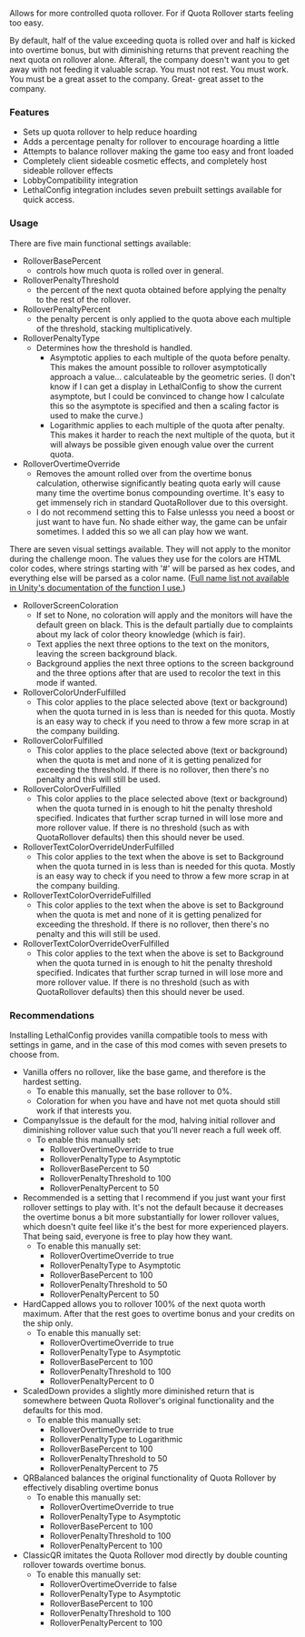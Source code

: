 Allows for more controlled quota rollover. For if Quota Rollover starts feeling too easy.

By default, half of the value exceeding quota is rolled over and half is kicked into overtime bonus,
but with diminishing returns that prevent reaching the next quota on rollover alone.
Afterall, the company doesn't want you to get away with not feeding it valuable scrap.
You must not rest.
You must work.
You must be a great asset to the company.
Great- great asset to the company.

### Features
- Sets up quota rollover to help reduce hoarding
- Adds a percentage penalty for rollover to encourage hoarding a little
- Attempts to balance rollover making the game too easy and front loaded
- Completely client sideable cosmetic effects, and completely host sideable rollover effects
- LobbyCompatibility integration
- LethalConfig integration includes seven prebuilt settings available for quick access.

### Usage
There are five main functional settings available:
- RolloverBasePercent
    - controls how much quota is rolled over in general.
- RolloverPenaltyThreshold
    - the percent of the next quota obtained before applying the penalty to the rest of the rollover.
- RolloverPenaltyPercent
    - the penalty percent is only applied to the quota above each multiple of the threshold, stacking multiplicatively.
- RolloverPenaltyType
    - Determines how the threshold is handled.
        - Asymptotic applies to each multiple of the quota before penalty. This makes the amount possible to rollover asymptotically approach a value... calculateable by the geometric series. (I don't know if I can get a display in LethalConfig to show the current asymptote, but I could be convinced to change how I calculate this so the asymptote is specified and then a scaling factor is used to make the curve.)
        - Logarithmic applies to each multiple of the quota after penalty. This makes it harder to reach the next multiple of the quota, but it will always be possible given enough value over the current quota.
- RolloverOvertimeOverride
    - Removes the amount rolled over from the overtime bonus calculation, otherwise significantly beating quota early will cause many time the overtime bonus compounding overtime. It's easy to get immensely rich in standard QuotaRollover due to this oversight.
    - I do not recommend setting this to False unlesss you need a boost or just want to have fun. No shade either way, the game can be unfair sometimes. I added this so we all can play how we want.

There are seven visual settings available.
They will not apply to the monitor during the challenge moon.
The values they use for the colors are HTML color codes,
where strings starting with '#' will be parsed as hex codes,
and everything else will be parsed as a color name.
([Full name list not available in Unity's documentation of the function I use.](https://docs.unity3d.com/ScriptReference/ColorUtility.TryParseHtmlString.html))
- RolloverScreenColoration
    - If set to None, no coloration will apply and the monitors will have the default green on black. This is the default partially due to complaints about my lack of color theory knowledge (which is fair).
    - Text applies the next three options to the text on the monitors, leaving the screen background black.
    - Background applies the next three options to the screen background and the three options after that are used to recolor the text in this mode if wanted.
- RolloverColorUnderFulfilled
    - This color applies to the place selected above (text or background) when the quota turned in is less than is needed for this quota. Mostly is an easy way to check if you need to throw a few more scrap in at the company building.
- RolloverColorFulfilled
    - This color applies to the place selected above (text or background) when the quota is met and none of it is getting penalized for exceeding the threshold. If there is no rollover, then there's no penalty and this will still be used.
- RolloverColorOverFulfilled
    - This color applies to the place selected above (text or background) when the quota turned in is enough to hit the penalty threshold specified. Indicates that further scrap turned in will lose more and more rollover value. If there is no threshold (such as with QuotaRollover defaults) then this should never be used.
- RolloverTextColorOverrideUnderFulfilled
    - This color applies to the text when the above is set to Background when the quota turned in is less than is needed for this quota. Mostly is an easy way to check if you need to throw a few more scrap in at the company building.
- RolloverTextColorOverrideFulfilled
    - This color applies to the text when the above is set to Background when the quota is met and none of it is getting penalized for exceeding the threshold. If there is no rollover, then there's no penalty and this will still be used.
- RolloverTextColorOverrideOverFulfilled
    - This color applies to the text when the above is set to Background when the quota turned in is enough to hit the penalty threshold specified. Indicates that further scrap turned in will lose more and more rollover value. If there is no threshold (such as with QuotaRollover defaults) then this should never be used.

### Recommendations

Installing LethalConfig provides vanilla compatible tools to mess with settings in game, and in the case of this mod comes with seven presets to choose from.

- Vanilla offers no rollover, like the base game, and therefore is the hardest setting.
    - To enable this manually, set the base rollover to 0%.
    - Coloration for when you have and have not met quota should still work if that interests you.
- CompanyIssue is the default for the mod, halving initial rollover and diminishing rollover value such that you'll never reach a full week off.
    - To enable this manually set:
        - RolloverOvertimeOverride to true
        - RolloverPenaltyType to Asymptotic
        - RolloverBasePercent to 50
        - RolloverPenaltyThreshold to 100
        - RolloverPenaltyPercent to 50
- Recommended is a setting that I recommend if you just want your first rollover settings to play with. It's not the default because it decreases the overtime bonus a bit more substantially for lower rollover values, which doesn't quite feel like it's the best for more experienced players. That being said, everyone is free to play how they want.
    - To enable this manually set:
        - RolloverOvertimeOverride to true
        - RolloverPenaltyType to Asymptotic
        - RolloverBasePercent to 100
        - RolloverPenaltyThreshold to 50
        - RolloverPenaltyPercent to 50
- HardCapped allows you to rollover 100% of the next quota worth maximum. After that the rest goes to overtime bonus and your credits on the ship only.
    - To enable this manually set:
        - RolloverOvertimeOverride to true
        - RolloverPenaltyType to Asymptotic
        - RolloverBasePercent to 100
        - RolloverPenaltyThreshold to 100
        - RolloverPenaltyPercent to 0
- ScaledDown provides a slightly more diminished return that is somewhere between Quota Rollover's original functionality and the defaults for this mod.
    - To enable this manually set:
        - RolloverOvertimeOverride to true
        - RolloverPenaltyType to Logarithmic
        - RolloverBasePercent to 100
        - RolloverPenaltyThreshold to 50
        - RolloverPenaltyPercent to 75
- QRBalanced balances the original functionality of Quota Rollover by effectively disabling overtime bonus
    - To enable this manually set:
        - RolloverOvertimeOverride to true
        - RolloverPenaltyType to Asymptotic
        - RolloverBasePercent to 100
        - RolloverPenaltyThreshold to 100
        - RolloverPenaltyPercent to 100
- ClassicQR imitates the Quota Rollover mod directly by double counting rollover towards overtime bonus.
    - To enable this manually set:
        - RolloverOvertimeOverride to false
        - RolloverPenaltyType to Asymptotic
        - RolloverBasePercent to 100
        - RolloverPenaltyThreshold to 100
        - RolloverPenaltyPercent to 100